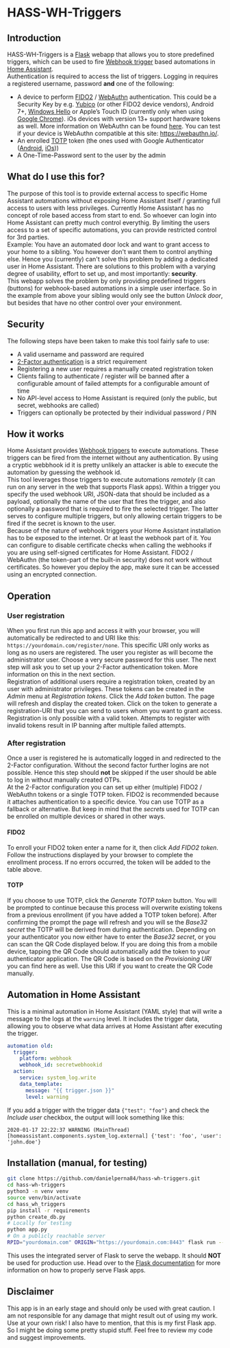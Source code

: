 # HASS-WH-Triggers

## Introduction

HASS-WH-Triggers is a [Flask](https://www.palletsprojects.com/p/flask/) webapp that allows you to store predefined triggers, which can be used to fire [Webhook trigger](https://www.home-assistant.io/docs/automation/trigger/#webhook-trigger) based automations in [Home Assistant](https://www.home-assistant.io/).  
Authentication is required to access the list of triggers. Logging in requires a registered username, password __and__ one of the following:
- A device to perform [FIDO2](https://fidoalliance.org/fido2/) / [WebAuthn](https://www.w3.org/TR/webauthn/) authentication. This could be a Security Key by e.g. [Yubico](https://www.yubico.com) (or other FIDO2 device vendors), Android 7+, [Windows Hello](https://www.microsoft.com/en-us/windows/windows-hello) or Apple’s Touch ID (currently only when using [Google Chrome](https://www.google.com/chrome/)). iOs devices with version 13+ support hardware tokens as well. More information on WebAuthn can be found [here](https://webauthn.guide/). You can test if your device is WebAuthn compatible at this site: https://webauthn.io/.
- An enrolled [TOTP](https://tools.ietf.org/html/rfc6238) token (the ones used with Google Authenticator ([Android](https://play.google.com/store/apps/details?id=com.google.android.apps.authenticator2), [iOs](https://apps.apple.com/app/google-authenticator/id388497605)))
- A One-Time-Password sent to the user by the admin

## What do I use this for?

The purpose of this tool is to provide external access to specific Home Assistant automations without exposing Home Assistant itself / granting full access to users with less privileges. Currently Home Assistant has no concept of role based access from start to end. So whoever can login into Home Assistant can pretty much control everythig. By limiting the users access to a set of specific automations, you can provide restricted control for 3rd parties.  
Example: You have an automated door lock and want to grant access to your home to a sibling. You however don't want them to control anything else. Hence you (currently) can't solve this problem by adding a dedicated user in Home Assistant. There are solutions to this problem with a varying degree of usability, effort to set up, and most importantly: __security__.  
This webapp solves the problem by only providing predefined triggers (buttons) for webhook-based automations in a simple user interface. So in the example from above your sibling would only see the button _Unlock door_, but besides that have no other control over your environment.

## Security

The following steps have been taken to make this tool fairly safe to use:
- A valid username and password are required
- [2-Factor authentication](https://en.wikipedia.org/wiki/Multi-factor_authentication) is a strict requirement
- Registering a new user requires a manually created registration token
- Clients failing to authenticate / register will be banned after a configurable amount of failed attempts for a configurable amount of time
- No API-level access to Home Assistant is required (only the public, but secret, webhooks are called)
- Triggers can optionally be protected by their individual password / PIN

## How it works

Home Assistant provides [Webhook triggers](https://www.home-assistant.io/docs/automation/trigger/#webhook-trigger) to execute automations. These triggers can be fired from the internet without any authentication. By using a cryptic webbhook id it is pretty unlikely an attacker is able to execute the automation by guessing the webhook id.  
This tool leverages those triggers to execute automations _remotely_ (it can run on any server in the web that supports Flask apps). Within a trigger you specify the used webhook URI, JSON-data that should be included as a payload, optionally the name of the user that fires the trigger, and also optionally a password that is required to fire the selected trigger. The latter serves to configure multiple triggers, but only allowing certain triggers to be fired if the secret is known to the user.  
Because of the nature of webhook triggers your Home Assistant installation has to be exposed to the internet. Or at least the webhook part of it. You can configure to disable certificate checks when calling the webhooks if you are using self-signed certificates for Home Assistant. FIDO2 / WebAuthn (the token-part of the built-in security) does not work without certificates. So however you deploy the app, make sure it can be accessed using an encrypted connection.

## Operation

### User registration

When you first run this app and access it with your browser, you will automatically be redirected to and URI like this: `https://yourdomain.com/register/none`. This specific URI only works as long as no users are registered. The user you register as will become the administrator user. Choose a very secure password for this user. The next step will ask you to set up your 2-Factor authentication token. More information on this in the next section.  
Registration of additional users require a registration token, created by an user with administrator privileges. These tokens can be created in the _Admin_ menu at _Registration tokens_. Click the _Add token_ button. The page will refresh and display the created token. Click on the token to generate a registration-URI that you can send to users whom you want to grant access. Registration is only possible with a valid token. Attempts to register with invalid tokens result in IP banning after multiple failed attempts.

### After registration

Once a user is registered he is automatically logged in and redirected to the 2-Factor configuration. Without the second factor further logins are not possible. Hence this step should __not__ be skipped if the user should be able to log in without manually created OTPs.  
At the 2-Factor configuration you can set up either (multiple) FIDO2 / WebAuthn tokens or a single TOTP token. FIDO2 is recommended because it attaches authentication to a specific device. You can use TOTP as a fallback or alternative. But keep in mind that the _secrets_ used for TOTP can be enrolled on multiple devices or shared in other ways.

#### FIDO2

To enroll your FIDO2 token enter a name for it, then click _Add FIDO2 token_. Follow the instructions displayed by your browser to complete the enrollment process. If no errors occurred, the token will be added to the table above.

#### TOTP

If you choose to use TOTP, click the _Generate TOTP token_ button. You will be prompted to continue because this process will overwrite existing tokens from a previous enrollment (if you have added a TOTP token before). After confirming the prompt the page will refresh and you will se the _Base32 secret_ the TOTP will be derived from during authentication. Depending on your authenticator you now either have to enter the _Base32 secret_, or you can scan the QR Code displayed below. If you are doing this from a mobile device, tapping the QR Code should automatically add the token to your authenticator application. The QR Code is based on the _Provisioning URI_ you can find here as well. Use this URI if you want to create the QR Code manually.

## Automation in Home Assistant

This is a minimal automation in Home Assistant (YAML style) that will write a message to the logs at the `warning` level. It includes the trigger data, allowing you to observe what data arrives at Home Assistant after executing the trigger.

```yaml
automation old:
  trigger:
    platform: webhook
    webhook_id: secretwebhookid
  action:
    service: system_log.write
    data_template:
      message: "{{ trigger.json }}"
      level: warning
```

If you add a trigger with the trigger data `{"test": "foo"}` and check the _Include user_ checkbox, the output will look something like this:

```
2020-01-17 22:22:37 WARNING (MainThread) [homeassistant.components.system_log.external] {'test': 'foo', 'user': 'john.doe'}
```

## Installation (manual, for testing)

```bash
git clone https://github.com/danielperna84/hass-wh-triggers.git
cd hass-wh-triggers
python3 -m venv venv
source venv/bin/activate
cd hass_wh_triggers
pip install -r requirements
python create_db.py
# Locally for testing
python app.py
# On a publicly reachable server
RPID="yourdomain.com" ORIGIN="https://yourdomain.com:8443" flask run --host=0.0.0.0 --port=8443 --cert=/etc/pki/tls/certs/yourcert.pem --key=/etc/pki/tls/private/yourkey.key
```

This uses the integrated server of Flask to serve the webapp. It should __NOT__ be used for production use. Head over to the [Flask documentation](https://flask.palletsprojects.com/en/1.1.x/deploying/) for more information on how to properly serve Flask apps.

## Disclaimer

This app is in an early stage and should only be used with great caution. I am not responsible for any damage that might result out of using my work. Use at your own risk! I also have to mention, that this is my first Flask app. So I might be doing some pretty stupid stuff. Feel free to review my code and suggest improvements.
